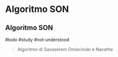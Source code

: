 # Algoritmo SON
## Algoritmo SON
#todo #study #not-understood

> Algoritmo di Savaserem Omiecinski e Navathe
